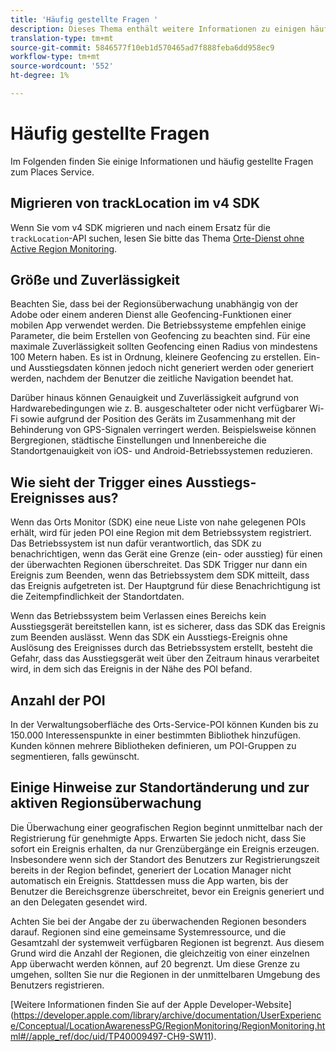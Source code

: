 ```yaml
---
title: 'Häufig gestellte Fragen '
description: Dieses Thema enthält weitere Informationen zu einigen häufig gestellten Fragen.
translation-type: tm+mt
source-git-commit: 5846577f10eb1d570465ad7f888feba6dd958ec9
workflow-type: tm+mt
source-wordcount: '552'
ht-degree: 1%

---
```



# Häufig gestellte Fragen 

Im Folgenden finden Sie einige Informationen und häufig gestellte Fragen zum Places Service.

## Migrieren von trackLocation im v4 SDK

Wenn Sie vom v4 SDK migrieren und nach einem Ersatz für die `trackLocation`-API suchen, lesen Sie bitte das Thema [Orte-Dienst ohne Active Region Monitoring](use-places-without-active-monitoring.md).

## Größe und Zuverlässigkeit

Beachten Sie, dass bei der Regionsüberwachung unabhängig von der Adobe oder einem anderen Dienst alle Geofencing-Funktionen einer mobilen App verwendet werden. Die Betriebssysteme empfehlen einige Parameter, die beim Erstellen von Geofencing zu beachten sind. Für eine maximale Zuverlässigkeit sollten Geofencing einen Radius von mindestens 100 Metern haben. Es ist in Ordnung, kleinere Geofencing zu erstellen. Ein- und Ausstiegsdaten können jedoch nicht generiert werden oder generiert werden, nachdem der Benutzer die zeitliche Navigation beendet hat.

Darüber hinaus können Genauigkeit und Zuverlässigkeit aufgrund von Hardwarebedingungen wie z. B. ausgeschalteter oder nicht verfügbarer Wi-Fi sowie aufgrund der Position des Geräts im Zusammenhang mit der Behinderung von GPS-Signalen verringert werden. Beispielsweise können Bergregionen, städtische Einstellungen und Innenbereiche die Standortgenauigkeit von iOS- und Android-Betriebssystemen reduzieren.

## Wie sieht der Trigger eines Ausstiegs-Ereignisses aus?

Wenn das Orts Monitor (SDK) eine neue Liste von nahe gelegenen POIs erhält, wird für jeden POI eine Region mit dem Betriebssystem registriert. Das Betriebssystem ist nun dafür verantwortlich, das SDK zu benachrichtigen, wenn das Gerät eine Grenze (ein- oder ausstieg) für einen der überwachten Regionen überschreitet. Das SDK Trigger nur dann ein Ereignis zum Beenden, wenn das Betriebssystem dem SDK mitteilt, dass das Ereignis aufgetreten ist. Der Hauptgrund für diese Benachrichtigung ist die Zeitempfindlichkeit der Standortdaten.

Wenn das Betriebssystem beim Verlassen eines Bereichs kein Ausstiegsgerät bereitstellen kann, ist es sicherer, dass das SDK das Ereignis zum Beenden auslässt. Wenn das SDK ein Ausstiegs-Ereignis ohne Auslösung des Ereignisses durch das Betriebssystem erstellt, besteht die Gefahr, dass das Ausstiegsgerät weit über den Zeitraum hinaus verarbeitet wird, in dem sich das Ereignis in der Nähe des POI befand.

## Anzahl der POI

In der Verwaltungsoberfläche des Orts-Service-POI können Kunden bis zu 150.000 Interessenspunkte in einer bestimmten Bibliothek hinzufügen. Kunden können mehrere Bibliotheken definieren, um POI-Gruppen zu segmentieren, falls gewünscht.

## Einige Hinweise zur Standortänderung und zur aktiven Regionsüberwachung

Die Überwachung einer geografischen Region beginnt unmittelbar nach der Registrierung für genehmigte Apps. Erwarten Sie jedoch nicht, dass Sie sofort ein Ereignis erhalten, da nur Grenzübergänge ein Ereignis erzeugen. Insbesondere wenn sich der Standort des Benutzers zur Registrierungszeit bereits in der Region befindet, generiert der Location Manager nicht automatisch ein Ereignis. Stattdessen muss die App warten, bis der Benutzer die Bereichsgrenze überschreitet, bevor ein Ereignis generiert und an den Delegaten gesendet wird.

Achten Sie bei der Angabe der zu überwachenden Regionen besonders darauf. Regionen sind eine gemeinsame Systemressource, und die Gesamtzahl der systemweit verfügbaren Regionen ist begrenzt. Aus diesem Grund wird die Anzahl der Regionen, die gleichzeitig von einer einzelnen App überwacht werden können, auf 20 begrenzt. Um diese Grenze zu umgehen, sollten Sie nur die Regionen in der unmittelbaren Umgebung des Benutzers registrieren.

[Weitere Informationen finden Sie auf der Apple Developer-Website]  (https://developer.apple.com/library/archive/documentation/UserExperience/Conceptual/LocationAwarenessPG/RegionMonitoring/RegionMonitoring.html#//apple_ref/doc/uid/TP40009497-CH9-SW11).
